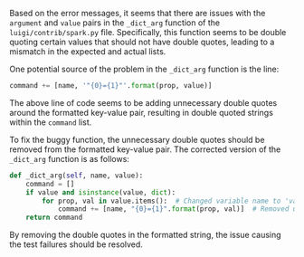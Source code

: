 Based on the error messages, it seems that there are issues with the `argument` and `value` pairs in the `_dict_arg` function of the `luigi/contrib/spark.py` file. Specifically, this function seems to be double quoting certain values that should not have double quotes, leading to a mismatch in the expected and actual lists.

One potential source of the problem in the `_dict_arg` function is the line:
```python
command += [name, '"{0}={1}"'.format(prop, value)]
```
The above line of code seems to be adding unnecessary double quotes around the formatted key-value pair, resulting in double quoted strings within the `command` list.

To fix the buggy function, the unnecessary double quotes should be removed from the formatted key-value pair. The corrected version of the `_dict_arg` function is as follows:

```python
def _dict_arg(self, name, value):
    command = []
    if value and isinstance(value, dict):
        for prop, val in value.items():  # Changed variable name to 'val' to prevent conflict
            command += [name, "{0}={1}".format(prop, val)]  # Removed unnecessary double quotes
    return command
```

By removing the double quotes in the formatted string, the issue causing the test failures should be resolved.
